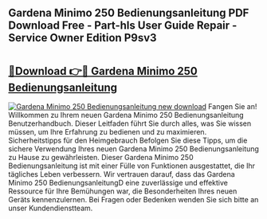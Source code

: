 ## Gardena Minimo 250 Bedienungsanleitung PDF Download Free - Part-hls User Guide Repair - Service Owner Edition P9sv3

# <h2><a href="http://df37t7h.blite.top/?on=Gardena+Minimo+250+Bedienungsanleitung">🔗Download 👉🔴 Gardena Minimo 250 Bedienungsanleitung</a></h2>

[![Gardena Minimo 250 Bedienungsanleitung new download](https://i.imgur.com/lujVjoI.png)](http://df37t7h.blite.top/?on=Gardena+Minimo+250+Bedienungsanleitung)
Fangen Sie an! Willkommen zu Ihrem neuen Gardena Minimo 250 Bedienungsanleitung Benutzerhandbuch. Dieser Leitfaden führt Sie durch alles, was Sie wissen müssen, um Ihre Erfahrung zu bedienen und zu maximieren. Sicherheitstipps für den Heimgebrauch Befolgen Sie diese Tipps, um die sichere Verwendung Ihres neuen Gardena Minimo 250 Bedienungsanleitung zu Hause zu gewährleisten. Dieser Gardena Minimo 250 Bedienungsanleitung ist mit einer Fülle von Funktionen ausgestattet, die Ihr tägliches Leben verbessern. Wir vertrauen darauf, dass das Gardena Minimo 250 BedienungsanleitungD eine zuverlässige und effektive Ressource für Ihre Bemühungen war, die Besonderheiten Ihres neuen Geräts kennenzulernen. Bei Fragen oder Bedenken wenden Sie sich bitte an unser Kundendienstteam.
